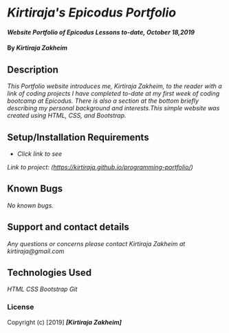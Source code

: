# _Kirtiraja's Epicodus Portfolio_

#### _Website Portfolio of Epicodus Lessons to-date, October 18,2019_

#### By _**Kirtiraja Zakheim**_

## Description

_This Portfolio website introduces me, Kirtiraja Zakheim, to the reader with a link of coding projects I have completed to-date at my first week of coding bootcamp at Epicodus. There is also a section at the bottom briefly describing my personal background and interests.This simple website was created using HTML, CSS, and Bootstrap._

## Setup/Installation Requirements


* _Click link to see_

_Link to project:  (https://kirtiraja.github.io/programming-portfolio/)_

## Known Bugs

_No known bugs._

## Support and contact details

_Any questions or concerns please contact Kirtiraja Zakheim at kirtiraja@gmail.com_

## Technologies Used

_HTML_
_CSS_
_Bootstrap_
_Git_

### License


Copyright (c) [2019] **_[Kirtiraja Zakheim]_**


